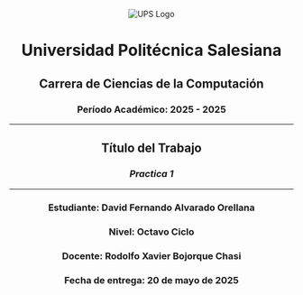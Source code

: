 <div align="center">

![UPS Logo](https://upload.wikimedia.org/wikipedia/commons/thumb/7/76/Universidad_Politecnica_Salesiana_logo.svg/320px-Universidad_Politecnica_Salesiana_logo.svg.png)

# Universidad Politécnica Salesiana  
## Carrera de Ciencias de la Computación  
### Período Académico: 2025 - 2025  

---

## **Título del Trabajo**  
### *Practica 1*

---

### Estudiante: **David Fernando Alvarado Orellana**  
### Nivel: Octavo Ciclo 
### Docente: Rodolfo Xavier Bojorque Chasi
### Fecha de entrega: 20 de mayo de 2025  

</div>

